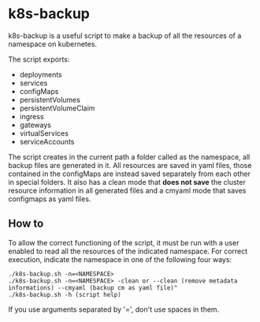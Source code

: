 # k8s-backup
k8s-backup is a useful script to make a backup of all the resources of a namespace on kubernetes.

The script exports:
* deployments
* services
* configMaps
* persistentVolumes
* persistentVolumeClaim
* ingress
* gateways
* virtualServices
* serviceAccounts

The script creates in the current path a folder called as the namespace, all backup files are generated in it. All resources are saved in yaml files, those contained in the configMaps are instead saved separately from each other in special folders.
It also has a clean mode that **does not save** the cluster resource information in all generated files and a cmyaml mode that saves configmaps as yaml files.



## How to
To allow the correct functioning of the script, it must be run with a user enabled to read all the resources of the indicated namespace.
For correct execution, indicate the namespace in one of the following four ways:
```
./k8s-backup.sh -n=<NAMESPACE>
./k8s-backup.sh -n=<NAMESPACE> -clean or --clean (remove metadata informations) --cmyaml (backup cm as yaml file)"
./k8s-backup.sh -h (script help)
```
If you use arguments separated by '=', don't use spaces in them.
